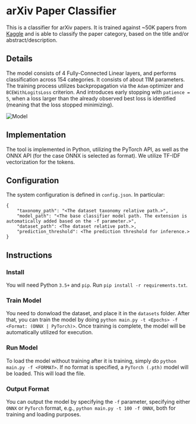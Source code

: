 # arXiv Paper Classifier

This is a classifier for arXiv papers. It is trained against ~50K papers from [Kaggle](https://www.kaggle.com/datasets/barclaysav/b-interview-arXiv-dataset) and is able to classify the paper category, based on the title and/or abstract/description.

## Details
The model consists of 4 Fully-Connected Linear layers, and performs classification across 154 categories. It consists of about 11M parameters. The training process utilizes backpropagation via the `Adam` optimizer and `BCEWithLogitsLoss` criterion. And introduces early stopping with `patience = 5`, when a loss larger than the already observed best loss is identified (meaning that the loss stopped minimizing).

![Model](https://github.com/user-attachments/assets/53a6c904-4fc7-4bb3-bb93-9bd0781ff41d)

## Implementation
The tool is implemented in Python, utilizing the PyTorch API, as well as the ONNX API (for the case ONNX is selected as format). We utilize TF-IDF vectorization for the tokens.

## Configuration
The system configuration is defined in `config.json`. In particular:
```
{
    "taxonomy_path": "<The dataset taxonomy relative path.>",
    "model_path": "<The base classifier model path. The extension is automatically added based on the -f parameter.>",
    "dataset_path": <The dataset relative path.>,
    "prediction_threshold": <The prediction threshold for inference.>
}
```

## Instructions

### Install
You will need Python `3.5+` and `pip`. Run `pip install -r requirements.txt`.

### Train Model
You need to donwload the dataset, and place it in the `datasets` folder.
After that, you can train the model by doing `python main.py -t <Epochs> -f <Format: (ONNX | PyTorch)>`. Once training is complete, the model will be automatically utilized for execution.

### Run Model
To load the model without training after it is training, simply do `python main.py -f <FORMAT>`. If no format is specified, a `PyTorch (.pth)` model will be loaded.
This will load the file.

### Output Format
You can output the model by specifying the `-f` parameter, specifying either `ONNX` or `PyTorch` format, e.g., `python main.py -t 100 -f ONNX`, both for training and loading purposes.
